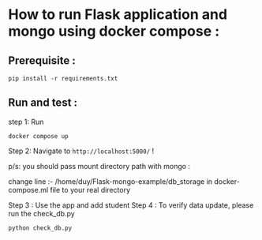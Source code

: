 # How to run Flask application and mongo using docker compose :

## Prerequisite :

```
pip install -r requirements.txt
```
## Run and test :
 step 1: Run

```
docker compose up 
```

Step 2: Navigate to `http://localhost:5000/` !
 
p/s: you should pass mount directory path with mongo :

change line :- /home/duy/Flask-mongo-example/db_storage in docker-compose.ml file to your real directory

Step 3 : Use the app and add student 
Step 4 : To verify data update, please run the check_db.py

```
python check_db.py 
```
